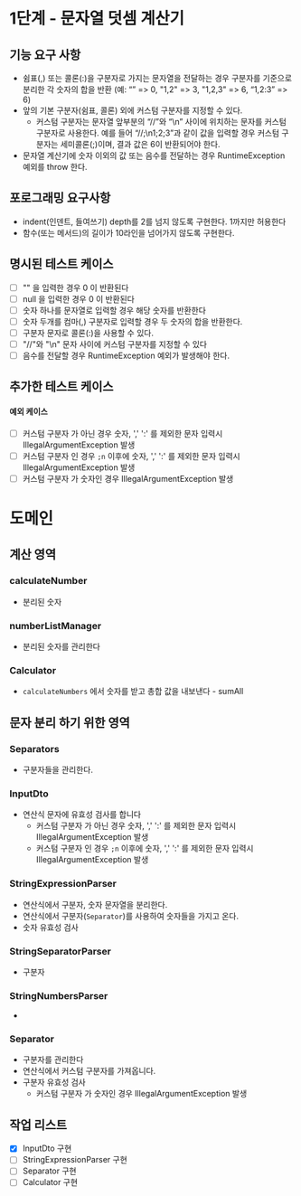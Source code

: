 # 1단계 - 문자열 덧셈 계산기

## 기능 요구 사항

- 쉼표(,) 또는 콜론(:)을 구분자로 가지는 문자열을 전달하는 경우 구분자를 기준으로 분리한 각 숫자의 합을 반환 (예: “” => 0, "1,2" => 3, "1,2,3" => 6, “1,2:3” => 6)
- 앞의 기본 구분자(쉼표, 콜론) 외에 커스텀 구분자를 지정할 수 있다.
    - 커스텀 구분자는 문자열 앞부분의 “//”와 “\n” 사이에 위치하는 문자를 커스텀 구분자로 사용한다.
      예를 들어 “//;\n1;2;3”과 같이 값을 입력할 경우 커스텀 구분자는 세미콜론(;)이며, 결과 값은 6이 반환되어야 한다.
- 문자열 계산기에 숫자 이외의 값 또는 음수를 전달하는 경우 RuntimeException 예외를 throw 한다.

## 포로그래밍 요구사항

- indent(인덴트, 들여쓰기) depth를 2를 넘지 않도록 구현한다. 1까지만 허용한다
- 함수(또는 메서드)의 길이가 10라인을 넘어가지 않도록 구현한다.

## 명시된 테스트 케이스

- [ ] "" 을 입력한 경우 0 이 반환된다
- [ ] null 을 입력한 경우 0 이 반환된다
- [ ] 숫자 하나를 문자열로 입력할 경우 해당 숫자를 반환한다
- [ ] 숫자 두개를 컴마(,) 구분자로 입력할 경우 두 숫자의 합을 반환한다.
- [ ] 구분자 문자로 콜론(:)을 사용할 수 있다.
- [ ] "//"와 "\n" 문자 사이에 커스텀 구분자를 지정할 수 있다
- [ ] 음수를 전달할 경우 RuntimeException 예외가 발생해야 한다.

## 추가한 테스트 케이스

#### 예외 케이스

- [ ] 커스텀 구분자 가 아닌 경우 숫자, ',' ':' 를 제외한 문자 입력시 IllegalArgumentException 발생
- [ ] 커스텀 구분자 인 경우 `;n` 이후에 숫자, ',' ':' 를 제외한 문자 입력시 IllegalArgumentException 발생
- [ ] 커스텀 구분자 가 숫자인 경우 IllegalArgumentException 발생

# 도메인

## 계산 영역

### calculateNumber

- 분리된 숫자

### numberListManager

- 분리된 숫자를 관리한다

### Calculator

- `calculateNumbers` 에서 숫자를 받고 총합 값을 내보낸다 - sumAll

## 문자 분리 하기 위한 영역

### Separators

- 구분자들을 관리한다.

### InputDto

- 연산식 문자에 유효성 검사를 합니다
    - 커스텀 구분자 가 아닌 경우 숫자, ',' ':' 를 제외한 문자 입력시 IllegalArgumentException 발생
    - 커스텀 구분자 인 경우 `;n` 이후에 숫자, ',' ':' 를 제외한 문자 입력시 IllegalArgumentException 발생

### StringExpressionParser

- 연산식에서 구분자, 숫자 문자열을 분리한다.
- 연산식에서 구분자(`Separator`)를 사용하여 숫자들을 가지고 온다.
- 숫자 유효성 검사

### StringSeparatorParser

- 구분자

### StringNumbersParser
- 

### Separator

- 구분자를 관리한다
- 연산식에서 커스텀 구분자를 가져옵니다.
- 구분자 유효성 검사
    - 커스텀 구분자 가 숫자인 경우 IllegalArgumentException 발생

## 작업 리스트

- [x] InputDto 구현
- [ ] StringExpressionParser 구현
- [ ] Separator 구현
- [ ] Calculator 구현